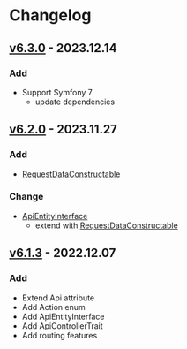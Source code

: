 # Changelog
## [v6.3.0] - 2023.12.14
### Add
- Support Symfony 7
  - update dependencies

## [v6.2.0] - 2023.11.27
### Add
- [RequestDataConstructable](src/Entity/RequestDataConstructable.php)

### Change
- [ApiEntityInterface](src/Entity/ApiEntityInterface.php)
  - extend with [RequestDataConstructable](src/Entity/RequestDataConstructable.php)

## [v6.1.3] - 2022.12.07
### Add
- Extend Api attribute
- Add Action enum
- Add ApiEntityInterface
- Add ApiControllerTrait
- Add routing features

[v6.3.0]: https://github.com/grzegorz-jamroz/sf-api-foundation/releases/tag/6.3.0]
[v6.2.0]: https://github.com/grzegorz-jamroz/sf-api-foundation/releases/tag/6.2.0]
[v6.1.3]: https://github.com/grzegorz-jamroz/sf-api-foundation/releases/tag/6.1.3]
